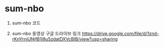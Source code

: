 # sum-nbo
1. sum-nbo 코드

2. sum-nbo 동영상 구글 드라이브 링크
https://drive.google.com/file/d/1znd-rKnYrniUNjfB1I8u5zdatDXVcBIB/view?usp=sharing

